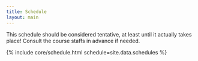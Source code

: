 ```yaml
---
title: Schedule
layout: main
---
```


This schedule should be considered tentative, at least until it actually takes place!
Consult the course staffs in advance if needed.

{% include core/schedule.html schedule=site.data.schedules %}
